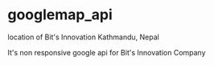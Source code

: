 # googlemap_api
location of Bit's Innovation Kathmandu, Nepal

It's non responsive google api for Bit's Innovation Company
